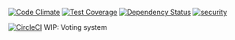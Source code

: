 [![Code Climate](https://codeclimate.com/github/fsek/voting/badges/gpa.svg)](https://codeclimate.com/github/fsek/voting)
[![Test Coverage](https://codeclimate.com/github/fsek/voting/badges/coverage.svg)](https://codeclimate.com/github/fsek/voting)
[![Dependency Status](https://gemnasium.com/fsek/voting.svg)](https://gemnasium.com/fsek/voting)
[![security](https://hakiri.io/github/fsek/voting/master.svg)](https://hakiri.io/github/fsek/voting/master)

[![CircleCI](https://circleci.com/gh/fsek/voting/tree/master.svg?style=shield&circle-token=:circle-ci-badge-token)](https://circleci.com/gh/fsek/voting/tree/master)
WIP: Voting system
